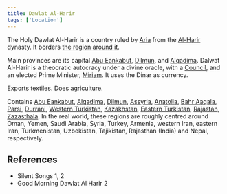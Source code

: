 ```yaml
---
title: Dawlat Al-Harir
tags: ['Location']
---
```

The Holy Dawlat Al-Harir is a country ruled by [Aria](/_wiki/aria.md) from the [Al-Harir](/_wiki/al-harir.md) dynasty.
It borders [the region around it](/_wiki/Outside%20of%20Dalwat%20al-harir.md).

Main provinces are its capital [Abu Eankabut](/_wiki/abu-eankabut.md), [Dilmun](/_wiki/dilmun.md), and [Alqadima](/_wiki/alqadima.md).
Dalwat Al-Harir is a theocratic autocracy under a divine oracle, with a [Council](/_wiki/council.md), and an elected Prime Minister, [Miriam](/_wiki/miriam.md). It uses the Dinar as currency.

Exports textiles. Does agriculture.

Contains [Abu Eankabut](/_wiki/abu-eankabut.md), [Alqadima](/_wiki/alqadima.md), [Dilmun](/_wiki/dilmun.md), [Assyria](/_wiki/assyria.md), [Anatolia](/_wiki/anatolia.md), [Bahr Aaqala](/_wiki/bahr-aaqala.md), [Parsi](/_wiki/parsi.md), [Durrani](/_wiki/durrani.md), [Western Turkistan](/_wiki/western-turkistan.md), [Kazakhstan](/_wiki/kazakhstan.md), [Eastern Turkistan](/_wiki/eastern-turkistan.md), [Rajastan](/_wiki/rajastan.md), [Zazasthala](/_wiki/zazasthala.md).
In the real world, these regions are roughly centred around Oman, Yemen, Saudi Arabia, Syria, Turkey, Armenia, western Iran, eastern Iran, Turkmenistan, Uzbekistan, Tajikistan, Rajasthan (India) and Nepal, respectively.

## References
- Silent Songs 1, 2
- Good Morning Dawlat Al Harir 2
